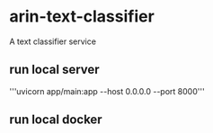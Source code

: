 # arin-text-classifier
A text classifier service

## run local server
'''uvicorn app/main:app --host 0.0.0.0 --port 8000'''

## run local docker